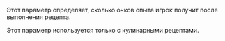 Этот параметр определяет, сколько очков опыта игрок получит после выполнения рецепта.

Этот параметр используется только с кулинарными рецептами.